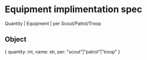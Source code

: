 # Equipment implimentation spec

Quantity | Equipment | per Scout/Patrol/Troop

## Object
{
    quantity: int,
    name: str,
    per: "scout"|"patrol"|"troop"
}
